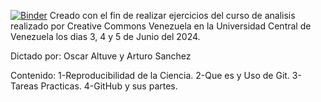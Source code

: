 [![Binder](https://mybinder.org/badge_logo.svg)](https://mybinder.org/v2/gh/dgcj3g/CursoAnalisis062024-CCommons.git/HEAD)
Creado con el fin de realizar ejercicios del curso de analisis realizado por Creative Commons Venezuela en la Universidad Central de Venezuela los dias 3, 4 y 5 de Junio del 2024.

Dictado por: Oscar Altuve y Arturo Sanchez

Contenido:
1-Reproducibilidad de la Ciencia.
2-Que es y Uso de Git.
3-Tareas Practicas.
4-GitHub y sus partes.
